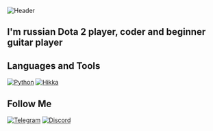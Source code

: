 ![Header](https://github.com/dorotorothequickend/dorotorothequickend/blob/main/assets/header.gif)

## I'm russian Dota 2 player, coder and beginner guitar player


## Languages and Tools
[![Python](https://img.shields.io/badge/-Python-222729?style=for-the-badge&logo=python)](https://python.org)
[![Hikka](https://img.shields.io/badge/-Hikka-222729?style=for-the-badge)](https://github.com/hikariatama/Hikka)

## Follow Me
[![Telegram](https://img.shields.io/badge/-TELEGRAM-222729?style=for-the-badge&logo=Telegram)](https://t.me/dorotoromods)
[![Discord](https://img.shields.io/badge/-DISCORD-222729?style=for-the-badge&logo=Discord)](https://github.com/dorotorothequickend/dorotorothequickend/blob/main/assets/discord.txt)
